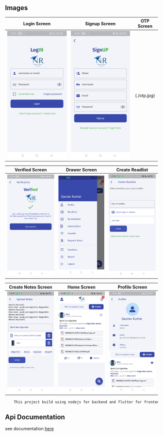 ## Images
Login Screen            |  Signup Screen              |  OTP Screen
:----------------------:|:---------------------------:|:--------------------------:
![](./login.jpg)        |  ![](./signup.jpg)          | (./otp.jpg)

Verified Screen         |  Drawer Screen              |  Create Readlist
:----------------------:|:---------------------------:|:--------------------------:
![](./verified.jpg)     |  ![](./drawer.jpg)          | ![](./create_readlist.jpg)

Create Notes Screen     |  Home Screen                |  Profile Screen
:----------------------:|:---------------------------:|:--------------------------:
![](./create_notes.jpg) |  ![](./home_with_post.jpg)  | ![](./profile.jpg)



```bash 
    This project build using nodejs for backend and flutter for frontend
```

## Api Documentation
see documentation [here](https://documenter.getpostman.com/view/11583515/UzQvsQjs)